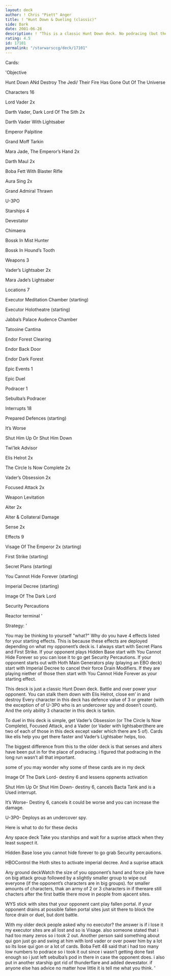 ```yaml
---
layout: deck
author: ! Chris "Piett" Anger
title: ! "Hunt Down & Dueling (classic)"
side: Dark
date: 2001-06-28
description: ! "This is a classic Hunt Down deck. No podracing (but there is a backup podracer) just good old Hunt Down."
rating: 4.5
id: 17101
permalink: "/starwarsccg/deck/17101"
---
```

Cards: 

'Objective

Hunt Down ANd Destroy The Jedi/ Their Fire Has Gone Out Of The Universe


Characters 16

Lord Vader 2x

Darth Vader, Dark Lord Of The Sith 2x

Darth Vader With Lightsaber

Emperor Palpitine

Grand Moff Tarkin

Mara Jade, The Emperor’s Hand 2x

Darth Maul 2x

Boba Fett With Blaster Rifle

Aura Sing 2x

Grand Admiral Thrawn

U-3PO


Starships 4

Devestator

Chimaera

Bossk In Mist Hunter

Bossk In Hound’s Tooth


Weapons 3

Vader’s Lightsaber 2x

Mara Jade’s Lightsaber


Locations 7

Executor Meditation Chamber (starting)

Executor Holotheatre (starting)

Jabba’s Palace Audence Chamber

Tatooine Cantina

Endor Forest Clearing

Endor Back Door

Endor Dark Forest


Epic Events 1

Epic Duel


Podracer 1

Sebulba’s Podracer


Interrupts 18

Prepared Defences (starting)

It’s Worse

Shut Him Up Or Shut Him Down

Twi’lek Advisor

Elis Helrot 2x

The Circle Is Now Complete 2x

Vader’s Obsession 2x

Focused Attack 2x

Weapon Levitation

Alter 2x

Alter & Collateral Damage

Sense 2x


Effects 9

Visage Of The Emperor 2x (starting)

First Strike (starting)

Secret Plans (starting)

You Cannot Hide Forever (starting)

Imperial Decree (starting)

Image Of The Dark Lord

Security Percautions

Reactor terminal '

Strategy: '

You may be thinking to yourself "what?" Why do you have 4 effects listed for your starting effects. This is because these effects are deployed depending on what my opponent’s deck is. I always start with Secret Plans and First Strike. If your opponent plays Hidden Base start with You Cannot Hide Forever so you can lose it to go get Security Percautions. If your opponent starts out with Hoth Main Generators play (playing an EBO deck) start with Imperial Decree to cancel their force Drain Modifiers. If they are playing niether of those then start with You Cannot Hide Forever as your starting effect.


This desck is just a classic Hunt Down deck. Battle and over power your opponent. You can stalk them down with Elis Helrot, close em’ in and destroy Every character in this deck has defence value of 3 or greater (with the exception of of U-3P0 who is an undercover spy and dosen’t count). And the only ability 3 character in this deck is tarkin.


To duel in this deck is simple, get Vader’s Obsession (or The Circle Is Now Complete), Focused Attack, and a Vader (or Vader with lightsaber(there are two of each of those in this deck except vader which there are 5 of). Cards like elis help you get there faster and Vader’s Lightsaber helps, too.


The biggest difference from this to the older deck is that senses and alters have been put in for the place of podracing. i figured that podracing in the long run wasn’t all that important.


some of you may wonder why some of these cards are in my deck


Image Of The Dark Lord- destiny 6 and lessens oppnents activation


Shut Him Up Or Shut Him Down- destiny 6, cancels Bacta Tank and is a Used interrupt.


It’s Worse- Destiny 6, cancels it could be worse and you can increase the damage.


U-3P0- Deploys as an undercover spy.


Here is what to do for these decks


Any space deck Take you starships and wait for a suprise attack when they least suspect it.

Hidden Base lose you cannot hide forever to go grab Security percautions.

HBOControl the Hoth sites to activate imperial decree. And a suprise attack


Any ground deckWatch the size of you opponent’s hand and force pile have on big attack group followed by a slightly smaller group to wipe out everyone (if the opponent’s characters are in big groups). for smaller amounts of characters, thak an army of 2 or 3 characters in if thereare still chacters after the first battle there move in people from ajacent sites.

WYS stick with sites that your opponent cant play fallen portal. if your opponent drains at possible fallen portal sites just sit there to block the force drain or duel, but dont battle.


With my older deck people asked why no executor? the answer is if i lose it my executor sites are all lost and so is Visage. also someone stated that i had too many zeros so i took 2 out. Another person said something about qui gon just go and swing at him with lord vader or over power him by a lot so its lose qui gon or a lot of cards. Boba Fett 48 said that i had too many low numbers to podrace so i took it out since i wasn’t getting done fast enough so i just left sebulba’s pod in there in case the opponent does. i also put in another starship got rid of thunderflare and added devestator.  if anyone else has advice no matter how little it is tell me what you think. '
